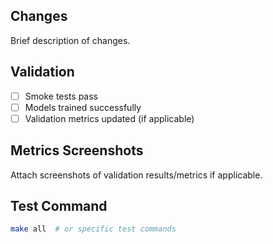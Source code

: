 ## Changes
Brief description of changes.

## Validation
- [ ] Smoke tests pass
- [ ] Models trained successfully
- [ ] Validation metrics updated (if applicable)

## Metrics Screenshots
Attach screenshots of validation results/metrics if applicable.

## Test Command
```bash
make all  # or specific test commands
```


